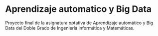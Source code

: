# Aprendizaje automatico y Big Data
 Proyecto final de la asignatura optativa de Aprendizaje automático y Big Data del Doble Grado de Ingeniería informática y Matemáticas.
